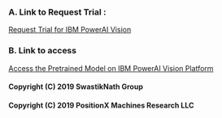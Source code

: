 <h3> A. Link to Request Trial :</h3>


<a href ="https://developer.ibm.com/linuxonpower/deep-learning-powerai/vision/access-registration-form/" > Request Trial for IBM PowerAI Vision </a>



<h3>B. Link to access </h3>

<a href = "https://129.33.249.70/powerai-vision-ny/#/deployedModels/2b998d64-7a47-4d21-92ff-2a08a093702e" > Access the Pretrained Model on IBM PowerAI Vision Platform </a>


<h4>Copyright (C) 2019 SwastikNath Group </h4>
<h4>Copyright (C) 2019 PositionX Machines Research LLC</h4>
